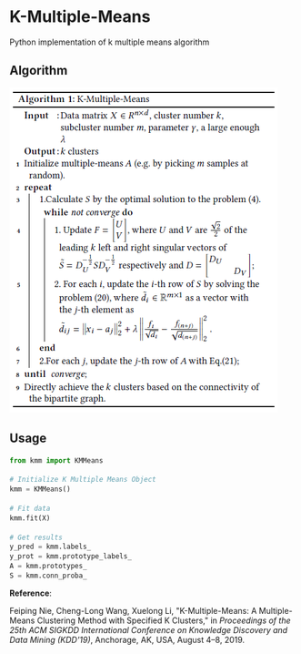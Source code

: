 # K-Multiple-Means

Python implementation of k multiple means algorithm

## Algorithm

![kMM algorithm](algorithm.PNG)

## Usage

```Python
from kmm import KMMeans

# Initialize K Multiple Means Object
kmm = KMMeans()

# Fit data
kmm.fit(X)

# Get results
y_pred = kmm.labels_
y_prot = kmm.prototype_labels_
A = kmm.prototypes_
S = kmm.conn_proba_
```

**Reference**:

Feiping Nie, Cheng-Long Wang, Xuelong Li, "K-Multiple-Means: A Multiple-Means Clustering Method with Specified K Clusters," in *Proceedings of the 25th ACM SIGKDD International Conference on Knowledge Discovery and Data Mining (KDD'19)*, Anchorage, AK, USA, August 4–8, 2019.
